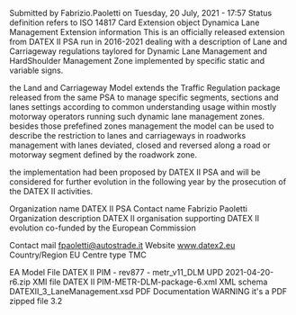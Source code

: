 Submitted by Fabrizio.Paoletti on Tuesday, 20 July, 2021 - 17:57
Status definition refers to ISO 14817
Card
Extension object
Dynamica Lane Management
Extension information
This is an officially released extension from DATEX II PSA run in 2016-2021 dealing with a description of Lane and Carriageway regulations taylored for Dynamic Lane Management and HardShoulder Management Zone implemented by specific static and variable signs.

the Land and Carriageway Model extends the Traffic Regulation package released from the same PSA to manage specific segments, sections and lanes settings according to common understanding usage within mostly motorway operators running such dynamic lane management zones. besides those prefefined zones management the model can be used to describe the restriction to lanes and carriageways in roadworks management with lanes deviated, closed and reversed along a road or motorway segment defined by the roadwork zone.

the implementation had been proposed by DATEX II PSA and will be considered for further evolution in the following year by the prosecution of the DATEX II activities.

Organization name
DATEX II PSA
Contact name
Fabrizio Paoletti
Organization description
DATEX II organisation supporting DATEX II evolution co-funded by the European Commission

Contact mail
fpaoletti@autostrade.it
Website
www.datex2.eu
Country/Region
EU
Centre type
TMC

EA Model File
DATEX II PIM - rev877 - metr_v11_DLM UPD 2021-04-20-r6.zip
XMI file
DATEX II PIM-METR-DLM-package-6.xml
XML schema
DATEXII_3_LaneManagement.xsd
PDF Documentation
WARNING it's a PDF zipped file
3.2